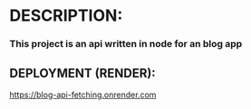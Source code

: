 # DESCRIPTION:
### This project is an api written in node for an blog app

## DEPLOYMENT (RENDER):
https://blog-api-fetching.onrender.com